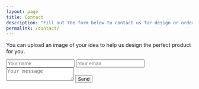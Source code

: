 ```yaml
---
layout: page
title: Contact
description: "Fill out the form below to contact us for design or order requests and price quotes."
permalink: /contact/
---
```


<p>You can upload an image of your idea to help us design the perfect product for you.</p>

<form id="contactform" method="POST">
    <!-- This is where the widget will be. Don't forget the name attribute! -->
    <input class="uploader" type="hidden" role="uploadcare-uploader" name="my_file" />
    <input type="text" name="name" placeholder="Your name" required>
    <input type="email" name="_replyto" placeholder="Your email" required>
    <input type="hidden" name="_subject" value="Website contact" />
    <textarea name="message" placeholder="Your message"></textarea>
    <input type="text" name="_gotcha" style="display:none" />
    <button class="btn flat-button" type="submit" name="action">
	    <i class="fa fa-paper-plane" aria-hidden="true"></i>
	    Send
	  </button>
    <input type="hidden" name="_next" value="/thanks" />
</form>
<script type="text/javascript">
    $('#contact').addClass('active');
</script>
<script>
    var contactform =  document.getElementById('contactform');
    contactform.setAttribute('action', '//formspree.io/' + 'admin@sandrcreations.com');//l3rittny.l' + '@' + 'gmail' + '.' + 'com');
</script>
